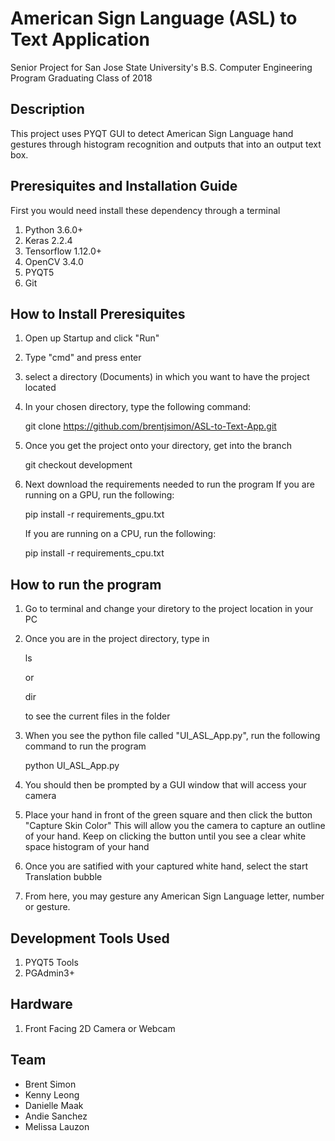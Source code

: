 # American Sign Language (ASL) to Text Application

Senior Project for San Jose State University's B.S. Computer Engineering Program
Graduating Class of 2018

## Description 
This project uses PYQT GUI to detect American Sign Language hand gestures through histogram recognition and outputs that into an output text box. 

## Preresiquites and Installation Guide
First you would need install these dependency through a terminal

1. Python 3.6.0+
2. Keras 2.2.4
3. Tensorflow 1.12.0+
4. OpenCV 3.4.0
5. PYQT5
6. Git

## How to Install Preresiquites
1. Open up Startup and click "Run"
2. Type "cmd" and press enter
3. select a directory (Documents) in which you want to have the project located
4. In your chosen directory, type the following command:

	git clone https://github.com/brentjsimon/ASL-to-Text-App.git

5. Once you get the project onto your directory, get into the branch
	
	git checkout development

6. Next download the requirements needed to run the program 
	If you are running on a GPU, run the following:

	pip install -r requirements_gpu.txt

	If you are running on a CPU, run the following:

	pip install -r requirements_cpu.txt

## How to run the program
1. Go to terminal and change your diretory to the project location in your PC
2. Once you are in the project directory, type in 
	
	ls

	or

	dir

	to see the current files in the folder
3. When you see the python file called "UI_ASL_App.py", run the following command to run the program

	python UI_ASL_App.py

4. You should then be prompted by a GUI window that will access your camera
5. Place your hand in front of the green square and then click the button "Capture Skin Color"
	This will allow you the camera to capture an outline of your hand.
	Keep on clicking the button until you see a clear white space histogram of your hand
6. Once you are satified with your captured white hand, select the start Translation bubble 
7. From here, you may gesture any American Sign Language letter, number or gesture. 


## Development Tools Used
1. PYQT5 Tools 
2. PGAdmin3+

## Hardware 
1. Front Facing 2D Camera or Webcam


## Team

- Brent Simon 
- Kenny Leong 
- Danielle Maak 
- Andie Sanchez 
- Melissa Lauzon
